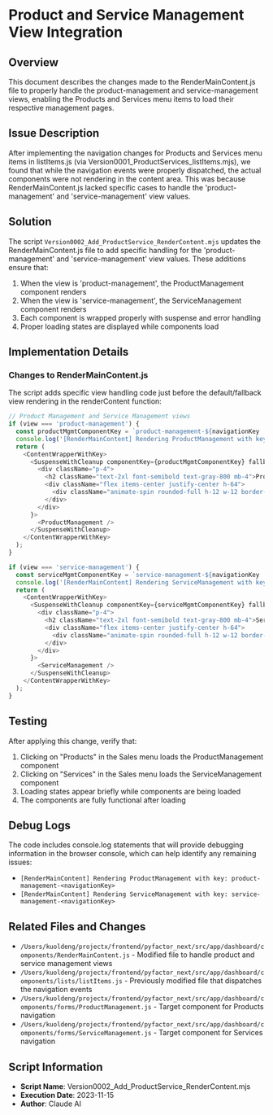 # Product and Service Management View Integration

## Overview
This document describes the changes made to the RenderMainContent.js file to properly handle the product-management and service-management views, enabling the Products and Services menu items to load their respective management pages.

## Issue Description
After implementing the navigation changes for Products and Services menu items in listItems.js (via Version0001_ProductServices_listItems.mjs), we found that while the navigation events were properly dispatched, the actual components were not rendering in the content area. This was because RenderMainContent.js lacked specific cases to handle the 'product-management' and 'service-management' view values.

## Solution
The script `Version0002_Add_ProductService_RenderContent.mjs` updates the RenderMainContent.js file to add specific handling for the 'product-management' and 'service-management' view values. These additions ensure that:

1. When the view is 'product-management', the ProductManagement component renders
2. When the view is 'service-management', the ServiceManagement component renders
3. Each component is wrapped properly with suspense and error handling
4. Proper loading states are displayed while components load

## Implementation Details

### Changes to RenderMainContent.js
The script adds specific view handling code just before the default/fallback view rendering in the renderContent function:

```javascript
// Product Management and Service Management views
if (view === 'product-management') {
  const productMgmtComponentKey = `product-management-${navigationKey || 'default'}`;
  console.log('[RenderMainContent] Rendering ProductManagement with key:', productMgmtComponentKey);
  return (
    <ContentWrapperWithKey>
      <SuspenseWithCleanup componentKey={productMgmtComponentKey} fallback={
        <div className="p-4">
          <h2 className="text-2xl font-semibold text-gray-800 mb-4">Product Management</h2>
          <div className="flex items-center justify-center h-64">
            <div className="animate-spin rounded-full h-12 w-12 border-t-2 border-b-2 border-blue-500"></div>
          </div>
        </div>
      }>
        <ProductManagement />
      </SuspenseWithCleanup>
    </ContentWrapperWithKey>
  );
}

if (view === 'service-management') {
  const serviceMgmtComponentKey = `service-management-${navigationKey || 'default'}`;
  console.log('[RenderMainContent] Rendering ServiceManagement with key:', serviceMgmtComponentKey);
  return (
    <ContentWrapperWithKey>
      <SuspenseWithCleanup componentKey={serviceMgmtComponentKey} fallback={
        <div className="p-4">
          <h2 className="text-2xl font-semibold text-gray-800 mb-4">Service Management</h2>
          <div className="flex items-center justify-center h-64">
            <div className="animate-spin rounded-full h-12 w-12 border-t-2 border-b-2 border-blue-500"></div>
          </div>
        </div>
      }>
        <ServiceManagement />
      </SuspenseWithCleanup>
    </ContentWrapperWithKey>
  );
}
```

## Testing
After applying this change, verify that:

1. Clicking on "Products" in the Sales menu loads the ProductManagement component
2. Clicking on "Services" in the Sales menu loads the ServiceManagement component
3. Loading states appear briefly while components are being loaded
4. The components are fully functional after loading

## Debug Logs
The code includes console.log statements that will provide debugging information in the browser console, which can help identify any remaining issues:

- `[RenderMainContent] Rendering ProductManagement with key: product-management-<navigationKey>`
- `[RenderMainContent] Rendering ServiceManagement with key: service-management-<navigationKey>`

## Related Files and Changes
- `/Users/kuoldeng/projectx/frontend/pyfactor_next/src/app/dashboard/components/RenderMainContent.js` - Modified file to handle product and service management views
- `/Users/kuoldeng/projectx/frontend/pyfactor_next/src/app/dashboard/components/lists/listItems.js` - Previously modified file that dispatches the navigation events
- `/Users/kuoldeng/projectx/frontend/pyfactor_next/src/app/dashboard/components/forms/ProductManagement.js` - Target component for Products navigation
- `/Users/kuoldeng/projectx/frontend/pyfactor_next/src/app/dashboard/components/forms/ServiceManagement.js` - Target component for Services navigation

## Script Information
- **Script Name**: Version0002_Add_ProductService_RenderContent.mjs
- **Execution Date**: 2023-11-15
- **Author**: Claude AI 